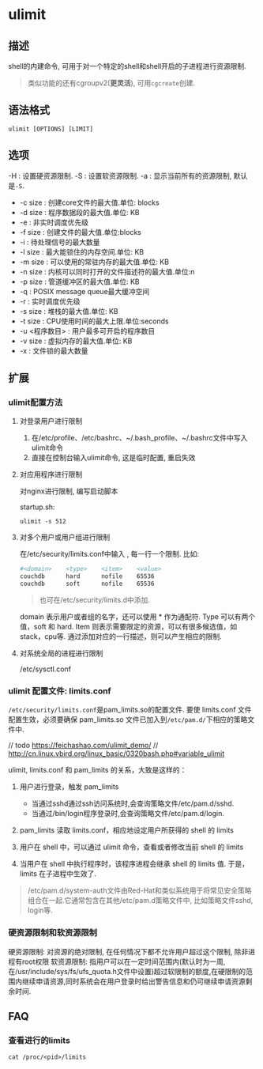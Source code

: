 # ulimit

## 描述

shell的内建命令, 可用于对一个特定的shell和shell开启的子进程进行资源限制.

> 类似功能的还有cgroupv2(**更灵活**), 可用`cgcreate`创建.

## 语法格式

```
ulimit [OPTIONS] [LIMIT]
```

## 选项

-H : 设置硬资源限制.
-S : 设置软资源限制.
-a : 显示当前所有的资源限制, 默认是`-S`.
- -c size : 创建core文件的最大值.单位: blocks
- -d size : 程序数据段的最大值.单位: KB
- -e      : 非实时调度优先级
- -f size : 创建文件的最大值.单位:blocks
- -i      : 待处理信号的最大数量
- -l size : 最大能锁住的内存空间.单位: KB
- -m size : 可以使用的常驻内存的最大值.单位: KB
- -n size : 内核可以同时打开的文件描述符的最大值.单位:n
- -p size : 管道缓冲区的最大值.单位: KB
- -q      : POSIX message queue最大缓冲空间
- -r      : 实时调度优先级
- -s size : 堆栈的最大值.单位: KB
- -t size : CPU使用时间的最大上限.单位:seconds
- -u <程序数目> : 用户最多可开启的程序数目
- -v size : 虚拟内存的最大值.单位: KB
- -x      : 文件锁的最大数量

## 扩展
### ulimit配置方法
1. 对登录用户进行限制

    1. 在/etc/profile、/etc/bashrc、~/.bash_profile、~/.bashrc文件中写入ulimit命令
    2. 直接在控制台输入ulimit命令, 这是临时配置, 重启失效

1. 对应用程序进行限制

    对nginx进行限制, 编写启动脚本

    startup.sh:
    ```
    ulimit -s 512
    ```

1. 对多个用户或用户组进行限制

    在/etc/security/limits.conf中输入<domain> <type> <item> <value>, 每一行一个限制. 比如:
    ```bash
    #<domain>    <type>    <item>    <value>
    couchdb      hard      nofile    65536
    couchdb      soft      nofile    65536
    ```

    > 也可在/etc/security/limits.d中添加.

    domain 表示用户或者组的名字，还可以使用 * 作为通配符. Type 可以有两个值，soft 和 hard. Item 则表示需要限定的资源，可以有很多候选值，如 stack，cpu等. 通过添加对应的一行描述，则可以产生相应的限制.

1. 对系统全局的进程进行限制

    /etc/sysctl.conf


### ulimit 配置文件: limits.conf

`/etc/security/limits.conf`是pam_limits.so的配置文件. 要使 limits.conf 文件配置生效，必须要确保 pam_limits.so 文件已加入到`/etc/pam.d/`下相应的策略文件中.

// todo https://feichashao.com/ulimit_demo/
// http://cn.linux.vbird.org/linux_basic/0320bash.php#variable_ulimit

ulimit, limits.conf 和 pam_limits 的关系，大致是这样的：
1. 用户进行登录，触发 pam_limits

	- 当通过sshd通过ssh访问系统时,会查询策略文件/etc/pam.d/sshd.
	- 当通过/bin/login程序登录时,会查询策略文件/etc/pam.d/login.
2. pam_limits 读取 limits.conf，相应地设定用户所获得的 shell 的 limits
3. 用户在 shell 中，可以通过 ulimit 命令，查看或者修改当前 shell 的 limits
4. 当用户在 shell 中执行程序时，该程序进程会继承 shell 的 limits 值. 于是，limits 在子进程中生效了.

> /etc/pam.d/system-auth文件由Red-Hat和类似系统用于将常见安全策略组合在一起.它通常包含在其他/etc/pam.d策略文件中, 比如策略文件sshd, login等.

### 硬资源限制和软资源限制
硬资源限制: 对资源的绝对限制, 在任何情况下都不允许用户超过这个限制, 除非进程有root权限
软资源限制: 指用户可以在一定时间范围内(默认时为一周,在/usr/include/sys/fs/ufs_quota.h文件中设置)超过软限制的额度,在硬限制的范围内继续申请资源,同时系统会在用户登录时给出警告信息和仍可继续申请资源剩余时间.

## FAQ
### 查看进行的limits
`cat /proc/<pid>/limits`